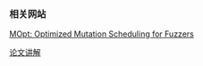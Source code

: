 ### 相关网站

[MOpt: Optimized Mutation Scheduling for Fuzzers](https://www.usenix.org/system/files/sec19-lyu.pdf)

[论文讲解](https://blog.csdn.net/zhang14916/article/details/90286416)